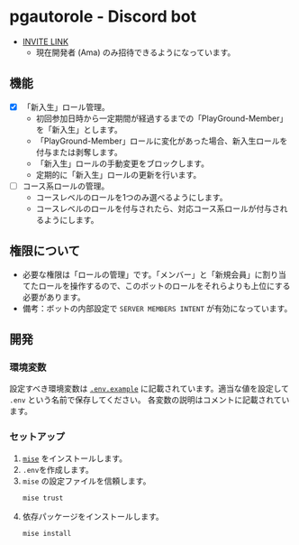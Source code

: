 # pgautorole - Discord bot

- [INVITE LINK](https://discord.com/oauth2/authorize?client_id=1252439534747254824&permissions=268435456&integration_type=0&scope=bot+applications.commands)
  - 現在開発者 (Ama) のみ招待できるようになっています。

## 機能

- [x] 「新入生」ロール管理。
  - 初回参加日時から一定期間が経過するまでの「PlayGround-Member」を「新入生」とします。
  - 「PlayGround-Member」ロールに変化があった場合、新入生ロールを付与または剥奪します。
  - 「新入生」ロールの手動変更をブロックします。
  - 定期的に「新入生」ロールの更新を行います。
- [ ] コース系ロールの管理。
  - コースレベルのロールを1つのみ選べるようにします。
  - コースレベルのロールを付与されたら、対応コース系ロールが付与されるようにします。

## 権限について

- 必要な権限は「ロールの管理」です。「メンバー」と「新規会員」に割り当てたロールを操作するので、このボットのロールをそれらよりも上位にする必要があります。
- 備考：ボットの内部設定で `SERVER MEMBERS INTENT` が有効になっています。

## 開発

### 環境変数

設定すべき環境変数は [`.env.example`](.env.example) に記載されています。適当な値を設定して `.env` という名前で保存してください。
各変数の説明はコメントに記載されています。

### セットアップ

1. [`mise`](https://mise.jdx.dev/) をインストールします。
2. `.env`を作成します。
3. `mise` の設定ファイルを信頼します。
   ```bash
   mise trust
   ```
4. 依存パッケージをインストールします。
   ```bash
   mise install
   ```
